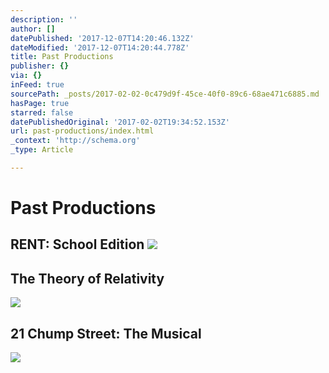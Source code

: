 ```yaml
---
description: ''
author: []
datePublished: '2017-12-07T14:20:46.132Z'
dateModified: '2017-12-07T14:20:44.778Z'
title: Past Productions
publisher: {}
via: {}
inFeed: true
sourcePath: _posts/2017-02-02-0c479d9f-45ce-40f0-89c6-68ae471c6885.md
hasPage: true
starred: false
datePublishedOriginal: '2017-02-02T19:34:52.153Z'
url: past-productions/index.html
_context: 'http://schema.org'
_type: Article

---
```

# Past Productions

## RENT: School Edition ![](https://the-grid-user-content.s3-us-west-2.amazonaws.com/23fea93a-7a1c-4f62-811e-5484245ca151.jpg)

## The Theory of Relativity
![](https://the-grid-user-content.s3-us-west-2.amazonaws.com/25c990e6-236a-4f0e-987f-f4701c546625.jpg)

## 21 Chump Street: The Musical
![](https://the-grid-user-content.s3-us-west-2.amazonaws.com/6193757f-cc29-4f77-a660-ac3975773b9f.jpg)